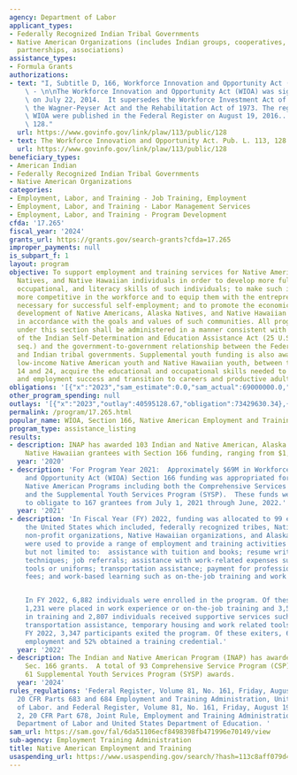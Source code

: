 ```yaml
---
agency: Department of Labor
applicant_types:
- Federally Recognized Indian Tribal Governments
- Native American Organizations (includes Indian groups, cooperatives, corporations,
  partnerships, associations)
assistance_types:
- Formula Grants
authorizations:
- text: "I, Subtitle D, 166, Workforce Innovation and Opportunity Act (WIOA) of 2014\
    \ - \n\nThe Workforce Innovation and Opportunity Act (WIOA) was signed into law\
    \ on July 22, 2014.  It supersedes the Workforce Investment Act of 1998, and amends\
    \ the Wagner-Peyser Act and the Rehabilitation Act of 1973. The regulations implementing\
    \ WIOA were published in the Federal Register on August 19, 2016.. Pub. L. 113,\
    \ 128."
  url: https://www.govinfo.gov/link/plaw/113/public/128
- text: The Workforce Innovation and Opportunity Act. Pub. L. 113, 128.
  url: https://www.govinfo.gov/link/plaw/113/public/128
beneficiary_types:
- American Indian
- Federally Recognized Indian Tribal Governments
- Native American Organizations
categories:
- Employment, Labor, and Training - Job Training, Employment
- Employment, Labor, and Training - Labor Management Services
- Employment, Labor, and Training - Program Development
cfda: '17.265'
fiscal_year: '2024'
grants_url: https://grants.gov/search-grants?cfda=17.265
improper_payments: null
is_subpart_f: 1
layout: program
objective: To support employment and training services for Native Americans, Alaska
  Natives, and Native Hawaiian individuals in order to develop more fully the academic,
  occupational, and literacy skills of such individuals; to make such individuals
  more competitive in the workforce and to equip them with the entrepreneurial skills
  necessary for successful self-employment; and to promote the economic and social
  development of Native Americans, Alaska Natives, and Native Hawaiian communities
  in accordance with the goals and values of such communities. All programs assisted
  under this section shall be administered in a manner consistent with the principles
  of the Indian Self-Determination and Education Assistance Act (25 U.S.C. 450 et
  seq.) and the government-to-government relationship between the Federal Government
  and Indian tribal governments. Supplemental youth funding is also awarded to help
  low-income Native American youth and Native Hawaiian youth, between the ages of
  14 and 24, acquire the educational and occupational skills needed to achieve academic
  and employment success and transition to careers and productive adulthood.
obligations: '[{"x":"2023","sam_estimate":0.0,"sam_actual":69000000.0,"usa_spending_actual":66272805.08},{"x":"2024","sam_estimate":0.0,"sam_actual":57000000.0,"usa_spending_actual":56873207.74},{"x":"2025","sam_estimate":0.0,"sam_actual":54000000.0,"usa_spending_actual":3593649.21}]'
other_program_spending: null
outlays: '[{"x":"2023","outlay":40595128.67,"obligation":73429630.34},{"x":"2024","outlay":20424247.4,"obligation":57555085.0},{"x":"2025","outlay":0.0,"obligation":0.0}]'
permalink: /program/17.265.html
popular_name: WIOA, Section 166, Native American Employment and Training Program
program_type: assistance_listing
results:
- description: INAP has awarded 103 Indian and Native American, Alaska Native, and
    Native Hawaiian grantees with Section 166 funding, ranging from $1,000 to $5,000,000.
  year: '2020'
- description: 'For Program Year 2021:  Approximately $69M in Workforce Innovation
    and Opportunity Act (WIOA) Section 166 funding was appropriated for Indian and
    Native American Programs including both the Comprehensive Services Program (CSP)
    and the Supplemental Youth Services Program (SYSP).  These funds were available
    to obligate to 167 grantees from July 1, 2021 through June, 2022.'
  year: '2021'
- description: 'In Fiscal Year (FY) 2022, funding was allocated to 99 entities throughout
    the United States which included, federally recognized tribes, Native American
    non-profit organizations, Native Hawaiian organizations, and Alaska Native Villages.  Funds
    were used to provide a range of employment and training activities including,
    but not limited to:  assistance with tuition and books; resume writing and interviewing
    techniques; job referrals; assistance with work-related expenses such as necessary
    tools or uniforms; transportation assistance; payment for professional and licensing
    fees; and work-based learning such as on-the-job training and work experience.


    In FY 2022, 6,882 individuals were enrolled in the program. Of these individuals,
    1,231 were placed in work experience or on-the-job training and 3,589 were placed
    in training and 2,807 individuals received supportive services such as childcare,
    transportation assistance, temporary housing and work related tools and uniforms.  In
    FY 2022, 3,347 participants exited the program. Of these exiters, 69% obtained
    employment and 52% obtained a training credential.'
  year: '2022'
- description: The Indian and Native American Program (INAP) has awarded 154 WIOA
    Sec. 166 grants.  A total of 93 Comprehensive Service Program (CSP) awards and
    61 Supplemental Youth Services Program (SYSP) awards.
  year: '2024'
rules_regulations: 'Federal Register, Volume 81, No. 161, Friday, August 19, 2016,
  20 CFR Parts 683 and 684 Employment and Training Administration, United States Department
  of Labor. and Federal Register, Volume 81, No. 161, Friday, August 19, 2016, Book
  2, 20 CFR Part 678, Joint Rule, Employment and Training Administration, United States
  Department of Labor and United States Department of Education. '
sam_url: https://sam.gov/fal/6da51106ecf8498398fb471996e70149/view
sub-agency: Employment Training Administration
title: Native American Employment and Training
usaspending_url: https://www.usaspending.gov/search/?hash=113c8aff079d46ead690113d850971b7
---
```

